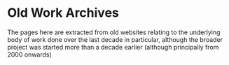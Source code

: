 # Old Work Archives

The pages here are extracted from old websites relating to the underlying body of work done over the last decade in particular, although the broader project was started more than a decade earlier (although principally from 2000 onwards)